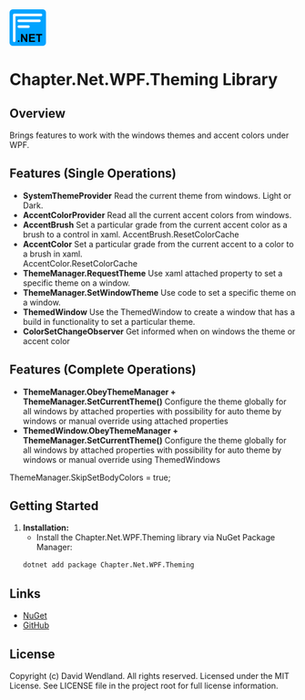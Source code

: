 <img src="https://raw.githubusercontent.com/dwndland/Chapter.Net.WPF.Theming/master/Icon.png" alt="logo" width="64"/>

# Chapter.Net.WPF.Theming Library

## Overview
Brings features to work with the windows themes and accent colors under WPF.

## Features (Single Operations)
- **SystemThemeProvider**
Read the current theme from windows. Light or Dark.
- **AccentColorProvider**
Read all the current accent colors from windows.
- **AccentBrush**
Set a particular grade from the current accent color as a brush to a control in xaml.
    AccentBrush.ResetColorCache
- **AccentColor**
Set a particular grade from the current accent to a color to a brush in xaml.        
    AccentColor.ResetColorCache
- **ThemeManager.RequestTheme**
Use xaml attached property to set a specific theme on a window.
- **ThemeManager.SetWindowTheme**
Use code to set a specific theme on a window.
- **ThemedWindow**
Use the ThemedWindow to create a window that has a build in functionality to set a particular theme.
- **ColorSetChangeObserver**
Get informed when on windows the theme or accent color

## Features (Complete Operations)
- **ThemeManager.ObeyThemeManager + ThemeManager.SetCurrentTheme()**
Configure the theme globally for all windows by attached properties with possibility for auto theme by windows or manual override using attached properties
- **ThemedWindow.ObeyThemeManager + ThemeManager.SetCurrentTheme()**
Configure the theme globally for all windows by attached properties with possibility for auto theme by windows or manual override using ThemedWindows

ThemeManager.SkipSetBodyColors = true;

## Getting Started

1. **Installation:**
    - Install the Chapter.Net.WPF.Theming library via NuGet Package Manager:
    ```bash
    dotnet add package Chapter.Net.WPF.Theming
    ```

## Links
* [NuGet](https://www.nuget.org/packages/Chapter.Net.WPF.Theming)
* [GitHub](https://github.com/dwndland/Chapter.Net.WPF.Theming)

## License
Copyright (c) David Wendland. All rights reserved.
Licensed under the MIT License. See LICENSE file in the project root for full license information.

